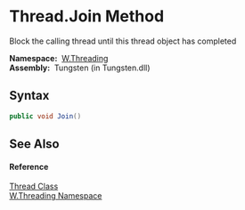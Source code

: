 Thread.Join Method
==================
   Block the calling thread until this thread object has completed

  **Namespace:**  [W.Threading][1]  
  **Assembly:**  Tungsten (in Tungsten.dll)

Syntax
------

```csharp
public void Join()
```


See Also
--------

#### Reference
[Thread Class][2]  
[W.Threading Namespace][1]  

[1]: ../README.md
[2]: README.md